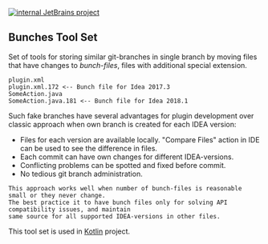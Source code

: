[![internal JetBrains project](http://jb.gg/badges/internal-flat-square.svg)](https://confluence.jetbrains.com/display/ALL/JetBrains+on+GitHub)

## Bunches Tool Set

Set of tools for storing similar git-branches in single branch by moving files that have changes to 
*bunch-files*, files with additional special extension.

```
plugin.xml
plugin.xml.172 <-- Bunch file for Idea 2017.3
SomeAction.java
SomeAction.java.181 <-- Bunch file for Idea 2018.1
```

Such fake branches have several advantages for plugin development over classic approach when own branch is created for each IDEA version:
* Files for each version are available locally. "Compare Files" action in IDE can be used to see the difference in files.
* Each commit can have own changes for different IDEA-versions. 
* Conflicting problems can be spotted and fixed before commit.
* No tedious git branch administration.

```
This approach works well when number of bunch-files is reasonable small or they never change. 
The best practice it to have bunch files only for solving API compatibility issues, and maintain 
same source for all supported IDEA-versions in other files.
```

This tool set is used in [Kotlin](https://github.com/JetBrains/kotlin) project.  


